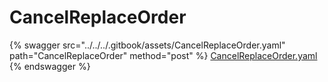 # CancelReplaceOrder

{% swagger src="../../../.gitbook/assets/CancelReplaceOrder.yaml" path="CancelReplaceOrder" method="post" %}
[CancelReplaceOrder.yaml](../../../.gitbook/assets/CancelReplaceOrder.yaml)
{% endswagger %}
